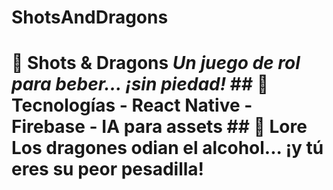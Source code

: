 # ShotsAndDragons
# 🍺 Shots &amp; Dragons   *Un juego de rol para beber... ¡sin piedad!*    ## 🚀 Tecnologías   - React Native   - Firebase   - IA para assets    ## 📜 Lore   Los dragones odian el alcohol... ¡y tú eres su peor pesadilla!  
